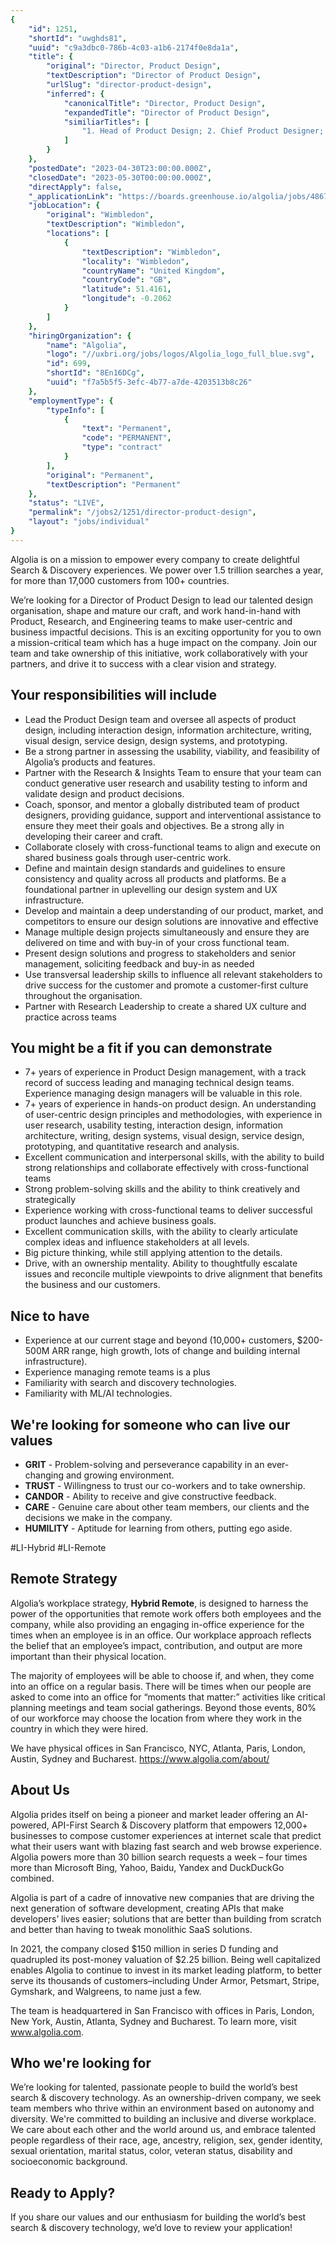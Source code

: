 ```yaml
---
{
	"id": 1251,
	"shortId": "uwghds81",
	"uuid": "c9a3dbc0-786b-4c03-a1b6-2174f0e8da1a",
	"title": {
		"original": "Director, Product Design",
		"textDescription": "Director of Product Design",
		"urlSlug": "director-product-design",
		"inferred": {
			"canonicalTitle": "Director, Product Design",
			"expandedTitle": "Director of Product Design",
			"similiarTitles": [
				"1. Head of Product Design; 2. Chief Product Designer; 3. Lead Product Designer; 4. Senior Product Designer; 5. Product Design Manager"
			]
		}
	},
	"postedDate": "2023-04-30T23:00:00.000Z",
	"closedDate": "2023-05-30T00:00:00.000Z",
	"directApply": false,
	"_applicationLink": "https://boards.greenhouse.io/algolia/jobs/4867299004app#app",
	"jobLocation": {
		"original": "Wimbledon",
		"textDescription": "Wimbledon",
		"locations": [
			{
				"textDescription": "Wimbledon",
				"locality": "Wimbledon",
				"countryName": "United Kingdom",
				"countryCode": "GB",
				"latitude": 51.4161,
				"longitude": -0.2062
			}
		]
	},
	"hiringOrganization": {
		"name": "Algolia",
		"logo": "//uxbri.org/jobs/logos/Algolia_logo_full_blue.svg",
		"id": 699,
		"shortId": "8En16DCg",
		"uuid": "f7a5b5f5-3efc-4b77-a7de-4203513b8c26"
	},
	"employmentType": {
		"typeInfo": [
			{
				"text": "Permanent",
				"code": "PERMANENT",
				"type": "contract"
			}
		],
		"original": "Permanent",
		"textDescription": "Permanent"
	},
	"status": "LIVE",
	"permalink": "/jobs2/1251/director-product-design",
	"layout": "jobs/individual"
}
---
```

<p>Algolia is on a mission to empower every company to create delightful Search &amp; Discovery experiences. We power over 1.5 trillion searches a year, for more than 17,000 customers from 100+ countries.</p>
<p>We’re looking for a Director of Product Design to lead our talented design organisation, shape and mature our craft, and work hand-in-hand with Product, Research, and Engineering teams to make user-centric and business impactful decisions. This is an exciting opportunity for you to own a mission-critical team which has a huge impact on the company. Join our team and take ownership of this initiative, work collaboratively with your partners, and drive it to success with a clear vision and strategy.</p>
<h2 id="your-responsibilities-will-include">Your responsibilities will include</h2>
<ul>
<li>Lead the Product Design team and oversee all aspects of product design, including interaction design, information architecture, writing, visual design, service design, design systems, and prototyping.</li>
<li>Be a strong partner in assessing the usability, viability, and feasibility of Algolia’s products and features.</li>
<li>Partner with the Research &amp; Insights Team to ensure that your team can conduct generative user research and usability testing to inform and validate design and product decisions.</li>
<li>Coach, sponsor, and mentor a globally distributed team of product designers, providing guidance, support and interventional assistance to ensure they meet their goals and objectives. Be a strong ally in developing their career and craft.</li>
<li>Collaborate closely with cross-functional teams to align and execute on shared business goals through user-centric work.</li>
<li>Define and maintain design standards and guidelines to ensure consistency and quality across all products and platforms. Be a foundational partner in uplevelling our design system and UX infrastructure.</li>
<li>Develop and maintain a deep understanding of our product, market, and competitors to ensure our design solutions are innovative and effective</li>
<li>Manage multiple design projects simultaneously and ensure they are delivered on time and with buy-in of your cross functional team.</li>
<li>Present design solutions and progress to stakeholders and senior management, soliciting feedback and buy-in as needed</li>
<li>Use transversal leadership skills to influence all relevant stakeholders to drive success for the customer and promote a customer-first culture throughout the organisation.</li>
<li>Partner with Research Leadership to create a shared UX culture and practice across teams</li>
</ul>
<h2 id="you-might-be-a-fit-if-you-can-demonstrate">You might be a fit if you can demonstrate</h2>
<ul>
<li>7+ years of experience in Product Design management, with a track record of success leading and managing technical design teams. Experience managing design managers will be valuable in this role.</li>
<li>7+ years of experience in hands-on product design. An understanding of user-centric design principles and methodologies, with experience in user research, usability testing, interaction design, information architecture, writing, design systems, visual design, service design, prototyping, and quantitative research and analysis.</li>
<li>Excellent communication and interpersonal skills, with the ability to build strong relationships and collaborate effectively with cross-functional teams</li>
<li>Strong problem-solving skills and the ability to think creatively and strategically</li>
<li>Experience working with cross-functional teams to deliver successful product launches and achieve business goals.</li>
<li>Excellent communication skills, with the ability to clearly articulate complex ideas and influence stakeholders at all levels.</li>
<li>Big picture thinking, while still applying attention to the details.</li>
<li>Drive, with an ownership mentality. Ability to thoughtfully escalate issues and reconcile multiple viewpoints to drive alignment that benefits the business and our customers.</li>
</ul>
<h2 id="nice-to-have">Nice to have</h2>
<ul>
<li>Experience at our current stage and beyond (10,000+ customers, $200-500M ARR range, high growth, lots of change and building internal infrastructure).</li>
<li>Experience managing remote teams is a plus</li>
<li>Familiarity with search and discovery technologies.</li>
<li>Familiarity with ML/AI technologies.</li>
</ul>
<h2 id="were-looking-for-someone-who-can-live-our-values">We're looking for someone who can live our values</h2>
<ul>
<li><strong>GRIT</strong> - Problem-solving and perseverance capability in an ever-changing and growing environment.</li>
<li><strong>TRUST</strong> - Willingness to trust our co-workers and to take ownership.</li>
<li><strong>CANDOR</strong> - Ability to receive and give constructive feedback.</li>
<li><strong>CARE</strong> - Genuine care about other team members, our clients and the decisions we make in the company.</li>
<li><strong>HUMILITY</strong> - Aptitude for learning from others, putting ego aside.</li>
</ul>
<p>#LI-Hybrid #LI-Remote</p>
<h2 id="remote-strategy">Remote Strategy</h2>
<p>Algolia’s workplace strategy, <strong>Hybrid Remote</strong>, is designed to harness the power of the opportunities that remote work offers both employees and the company, while also providing an engaging in-office experience for the times when an employee is in an office. Our workplace approach reflects the belief that an employee’s impact, contribution, and output are more important than their physical location.</p>
<p>The majority of employees will be able to choose if, and when, they come into an office on a regular basis. There will be times when our people are asked to come into an office for “moments that matter:” activities like critical planning meetings and team social gatherings.  Beyond those events, 80% of our workforce may choose the location from where they work in the country in which they were hired.</p>
<p>We have physical offices in San Francisco, NYC, Atlanta, Paris, London, Austin, Sydney and Bucharest. <a href="https://www.algolia.com/about/">https://www.algolia.com/about/</a></p>
<h2 id="about-us">About Us</h2>
<p>Algolia prides itself on being a pioneer and market leader offering an AI-powered, API-First Search &amp; Discovery platform that empowers 12,000+ businesses to compose customer experiences at internet scale that predict what their users want with blazing fast search and web browse experience. Algolia powers more than 30 billion search requests a week – four times more than Microsoft Bing, Yahoo, Baidu, Yandex and DuckDuckGo combined.</p>
<p>Algolia is part of a cadre of innovative new companies that are driving the next generation of software development, creating APIs that make developers’ lives easier; solutions that are better than building from scratch and better than having to tweak monolithic SaaS solutions.</p>
<p>In 2021, the company closed $150 million in series D funding and quadrupled its post-money valuation of $2.25 billion. Being well capitalized enables Algolia to continue to invest in its market leading platform, to better serve its thousands of customers–including Under Armor, Petsmart, Stripe, Gymshark, and Walgreens, to name just a few. </p>
<p>The team is headquartered in San Francisco with offices in Paris, London, New York, Austin, Atlanta, Sydney and Bucharest. To learn more, visit <a href="http://www.algolia.com./">www.algolia.com</a>.</p>
<h2 id="who-were-looking-for">Who we're looking for</h2>
<p>We’re looking for talented, passionate people to build the world’s best search &amp; discovery technology. As an ownership-driven company, we seek team members who thrive within an environment based on autonomy and diversity. We're committed to building an inclusive and diverse workplace. We care about each other and the world around us, and embrace talented people regardless of their race, age, ancestry, religion, sex, gender identity, sexual orientation, marital status, color, veteran status, disability and socioeconomic background.</p>
<h2 id="ready-to-apply">Ready to Apply?</h2>
<p>If you share our values and our enthusiasm for building the world’s best search &amp; discovery technology, we’d love to review your application!</p>


